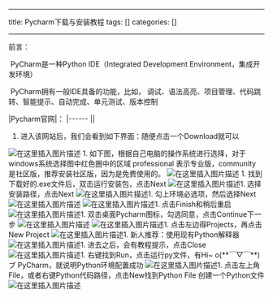 
--- 
title:  Pycharm下载与安装教程 
tags: []
categories: [] 

---
前言：

​ PyCharm是一种Python IDE（Integrated Development Environment，集成开发环境）

​ PyCharm拥有一般IDE具备的功能，比如， 调试、语法高亮、项目管理、代码跳转、智能提示、自动完成、单元测试、版本控制

|Pycharm官网|：
|------
||
1. 进入该网站后，我们会看到如下界面：随便点击一个Download就可以
<img src="https://img-blog.csdnimg.cn/41b7eaa84bc24141a143051ec74f8245.png#pic_center" alt="在这里插入图片描述">
1. 如下图，根据自己电脑的操作系统进行选择，对于windows系统选择图中红色圈中的区域
professional 表示专业版，community 是社区版，推荐安装社区版，因为是免费使用的。 <img src="https://img-blog.csdnimg.cn/2af242ac8b694ddca65ae47162802906.png#pic_center" alt="在这里插入图片描述">
1. 找到下载好的.exe文件后，双击运行安装包，点击Next <img src="https://img-blog.csdnimg.cn/0242096eb452458495f5ae4e8717bd14.png#pic_center" alt="在这里插入图片描述">1. 选择安装路径，点击Next <img src="https://img-blog.csdnimg.cn/fd80b81740784da982ac58312a5559a2.png#pic_center" alt="在这里插入图片描述">1. 勾上环境必选项，然后选择Next <img src="https://img-blog.csdnimg.cn/eb62df90f9254aab8c213b1c1fbb965a.png#pic_center" alt="在这里插入图片描述"> <img src="https://img-blog.csdnimg.cn/0e6ae808ffaa424f939e39e4a2294a31.png#pic_center" alt="在这里插入图片描述">1. 点击Finish和稍后重启 <img src="https://img-blog.csdnimg.cn/ccf5fbe755d54c2e81499d92e47ce1bd.png#pic_center" alt="在这里插入图片描述">1. 双击桌面Pycharm图标，勾选同意，点击Continue下一步 <img src="https://img-blog.csdnimg.cn/0e8afffb350d4b0c836925968a3f7a2c.png#pic_center" alt="在这里插入图片描述"> <img src="https://img-blog.csdnimg.cn/dc8d089ba9ff4bc8acc02efdbf1c200e.png#pic_center" alt="在这里插入图片描述">1. 点击左边得Projects，再点击New Project <img src="https://img-blog.csdnimg.cn/da98059bd9a94fc092e099a9f7398673.png#pic_center" alt="在这里插入图片描述">1. 新人推荐：使用现有Python解释器 <img src="https://img-blog.csdnimg.cn/b6707c4b57e34562a344cea81bafc3dd.png#pic_center" alt="在这里插入图片描述">1. 进去之后，会有教程提示，点击Close <img src="https://img-blog.csdnimg.cn/df4805f3ff0a428d931a0c34e3a0e608.png#pic_center" alt="在这里插入图片描述">1. 右键找到Run，点击运行py文件，有Hi~ o(**￣▽￣**)ブ PyCharm，就说明Python环境配置成功 <img src="https://img-blog.csdnimg.cn/bb14f9b5762449deb4b7ec7ef7c39453.png#pic_center" alt="在这里插入图片描述">1. 点击左上角File，或者右键Python代码路径，点击New找到Python File
创建一个Python文件 <img src="https://img-blog.csdnimg.cn/362a7f999511478bb9a041039a2f0340.png#pic_center" alt="在这里插入图片描述">
